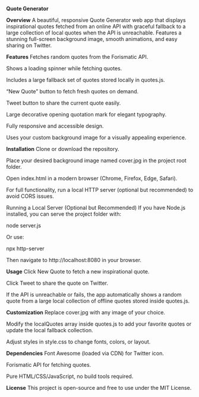 **Quote Generator**

**Overview**
A beautiful, responsive Quote Generator web app that displays inspirational quotes fetched from an online API with graceful fallback to a large collection of local quotes when the API is unreachable. Features a stunning full-screen background image, smooth animations, and easy sharing on Twitter.

**Features**
Fetches random quotes from the Forismatic API.

Shows a loading spinner while fetching quotes.

Includes a large fallback set of quotes stored locally in quotes.js.

“New Quote” button to fetch fresh quotes on demand.

Tweet button to share the current quote easily.

Large decorative opening quotation mark for elegant typography.

Fully responsive and accessible design.

Uses your custom background image for a visually appealing experience.

**Installation**
Clone or download the repository.

Place your desired background image named cover.jpg in the project root folder.

Open index.html in a modern browser (Chrome, Firefox, Edge, Safari).

For full functionality, run a local HTTP server (optional but recommended) to avoid CORS issues.

Running a Local Server (Optional but Recommended)
If you have Node.js installed, you can serve the project folder with:

node server.js

Or use:

npx http-server

Then navigate to http://localhost:8080 in your browser.

**Usage**
Click New Quote to fetch a new inspirational quote.

Click Tweet to share the quote on Twitter.

If the API is unreachable or fails, the app automatically shows a random quote from a large local collection of offline quotes stored inside quotes.js.

**Customization**
Replace cover.jpg with any image of your choice.

Modify the localQuotes array inside quotes.js to add your favorite quotes or update the local fallback collection.

Adjust styles in style.css to change fonts, colors, or layout.

**Dependencies**
Font Awesome (loaded via CDN) for Twitter icon.

Forismatic API for fetching quotes.

Pure HTML/CSS/JavaScript, no build tools required.

**License**
This project is open-source and free to use under the MIT License.